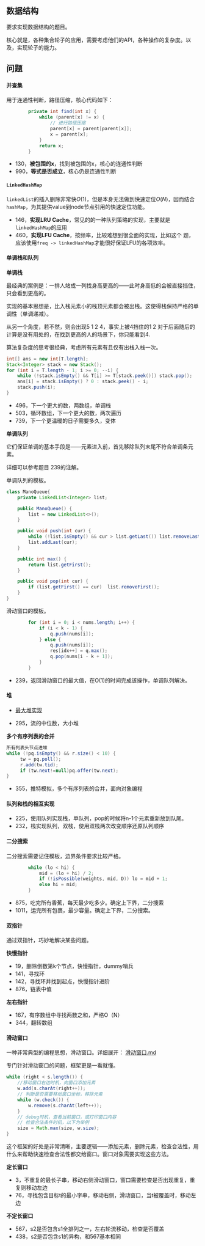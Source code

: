 ## 数据结构

要求实现数据结构的题目。

核心就是，各种集合轮子的应用，需要考虑他们的API，各种操作的复杂度。以及，实现轮子的能力。

## 问题

#### **并查集**

用于连通性判断，路径压缩，核心代码如下：

```java
        private int find(int x) {
            while (parent[x] != x) {
                // 进行路径压缩
                parent[x] = parent[parent[x]];
                x = parent[x];
            }
            return x;
        }
```

- 130，**被包围的x**，找到被包围的x，核心的连通性判断
- 990，**等式是否成立**，核心仍是连通性判断

#### **`LinkedHashMap`**

`linkedList`的插入删除非常快$O(1)$，但是本身无法做到快速定位$O(N)$，因而结合`hashMap`，为其提供value到node节点引用的快速定位功能。

- 146，**实现LRU Cache**，常见的的一种队列策略的实现，主要就是`linkedHashMap`的应用
- 460，**实现LFU Cache**，按频率，比较难想到很全面的实现，比如这个 题，应该使用`freq -> linkedHashMap`才能很好保证LFU的各项效率。

#### **单调栈和队列**

**单调栈**

最经典的案例是：一排人站成一列找身高更高的——此时身高低的会被直接挡住，只会看到更高的。

实现的基本思想是，比入栈元素小的栈顶元素都会被出栈。这使得栈保持严格的单调性（单调递减）。

从另一个角度，若不然，则会出现5 1 2 4，事实上被4挡住的1 2 对于后面随后的计算是没有用处的，在找到更高的人的场景下，你只能看到4.

算法复杂度的思考很经典，考虑所有元素有且仅有出栈入栈一次。 

````java
int[] ans = new int[T.length];
Stack<Integer> stack = new Stack();
for (int i = T.length - 1; i >= 0; --i) {
    while (!stack.isEmpty() && T[i] >= T[stack.peek()]) stack.pop();
    ans[i] = stack.isEmpty() ? 0 : stack.peek() - i;
    stack.push(i);
}
````

- 496，下一个更大的数，两数组，单调栈
- 503，循环数组，下一个更大的数，两次遍历
- 739，下一个更温暖的日子需要多久，变体

**单调队列**

它们保证单调的基本手段是——元素进入前，首先移除队列末尾不符合单调条元素。

详细可以参考题目 239的注解。

单调队列的模板。

````java
class ManoQueue{
    private LinkedList<Integer> list;

    public ManoQueue() {
        list = new LinkedList<>();
    }

    public void push(int cur) {
        while (!list.isEmpty() && cur > list.getLast()) list.removeLast();
        list.addLast(cur);
    }

    public int max() {
        return list.getFirst();
    }

    public void pop(int cur) {
        if (list.getFirst() == cur)  list.removeFirst();
    }
}
````

滑动窗口的模板。

````java
        for (int i = 0; i < nums.length; i++) {
            if (i < k - 1) {
                q.push(nums[i]);
            } else {
                q.push(nums[i]);
                res[idx++] = q.max();
                q.pop(nums[i - k + 1]);
            }
        }
````

- 239，返回滑动窗口的最大值，在O(1)的时间完成该操作，单调队列解决。

#### **堆**

-  [最大堆实现](datastructure\head\最大堆实现.md) 

- 295，流的中位数，大小堆

**多个有序列表的合并**

````java
所有列表头节点进堆
while (!pq.isEmpty() && r.size() < 10) {
     tw = pq.poll();
     r.add(tw.tid);
     if (tw.next!=null)pq.offer(tw.next);
}
````

- 355，推特模拟，多个有序列表的合并，面向对象编程

#### **队列和栈的相互实现**

- 225，使用队列实现栈，单队列，pop的时候将n-1个元素重新放到队尾。
- 232，栈实现队列，双栈，使用双栈两次改变顺序还原队列顺序

#### 二分搜索

二分搜索需要记住模板，边界条件要求比较严格。

````java
        while (lo < hi) {
            mid = (lo + hi) / 2;
            if (!isPossible(weights, mid, D)) lo = mid + 1;
            else hi = mid;
        }
````

- 875，吃完所有香蕉，每天最少吃多少。确定上下界，二分搜索
- 1011，运完所有包裹，最少容量。确定上下界，二分搜索。

#### 双指针

通过双指针，巧妙地解决某些问题。

**快慢指针**

- 19，删除倒数第k个节点，快慢指针，dummy哨兵
- 141，寻找环
- 142，寻找环并找到起点，快慢指针进阶
- 876，链表中值

**左右指针**

- 167，有序数组中寻找两数之和，严格O（N）
- 344，翻转数组

#### 滑动窗口

一种非常典型的编程思想，滑动窗口。详细展开： [滑动窗口.md](datastructure\array\window\滑动窗口.md) 

专门针对滑动窗口的问题，框架更是一看就懂。

````java
while (right < s.length()) {
    //移动窗口右边时机，向窗口添加元素
    w.add(s.charAt(right++));
    // 判断是否需要移动窗口坐标，移除元素
    while (w.check()) {
        w.remove(s.charAt(left++));
    }
    // debug时机，查看当前窗口，或打印窗口内容
    // 检查合法条件时机，以下为举例
    size = Math.max(size, w.size);
}
````

这个框架的好处是非常清晰，主要逻辑——添加元素，删除元素，检查合法性，用什么来帮助快速检查合法性都交给窗口。窗口对象需要实现这些方法。

**定长窗口**

- 3，不重复的最长子串，移动右侧滑动窗口，窗口需要检查是否出现重复，重复则移动左边
- 76，寻找包含目标t的最小字串，移动右侧，滑动窗口，当t被覆盖时，移动左边

**不定长窗口**

- 567，s2是否包含s1全排列之一，左右轮流移动，检查是否覆盖
- 438，s2是否包含s1的异构，和567基本相同